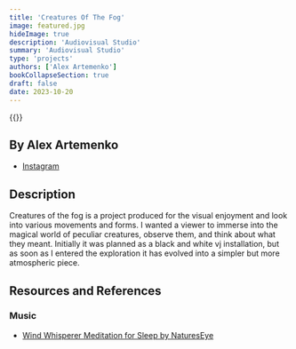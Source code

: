 ```yaml
---
title: 'Creatures Of The Fog'
image: featured.jpg
hideImage: true
description: 'Audiovisual Studio'
summary: 'Audiovisual Studio'
type: 'projects'
authors: ['Alex Artemenko']
bookCollapseSection: true
draft: false
date: 2023-10-20
---
```


{{<vimeo id="882408490" class="video">}}

## By Alex Artemenko

- [Instagram](https://instagram.com/a_moving_mess)

## Description

Creatures of the fog is a project produced for the visual enjoyment and look into various movements and forms. I wanted a viewer to immerse into the magical world of peculiar creatures, observe them, and think about what they meant. Initially it was planned as a black and white vj installation, but as soon as I entered the exploration it has evolved into a simpler but more atmospheric piece.

## Resources and References

### Music

- [Wind Whisperer Meditation for Sleep by NaturesEye](https://pixabay.com/music/meditationspiritual-wind-whisperer-meditation-for-sleep-116784/)
